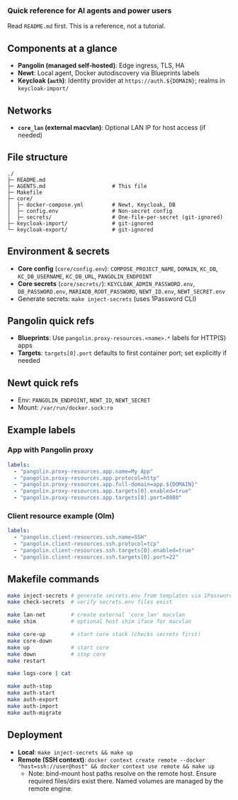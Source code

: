 ### Quick reference for AI agents and power users

Read `README.md` first. This is a reference, not a tutorial.

## Components at a glance
- **Pangolin (managed self‑hosted)**: Edge ingress, TLS, HA
- **Newt**: Local agent, Docker autodiscovery via Blueprints labels
- **Keycloak (`auth`)**: Identity provider at `https://auth.${DOMAIN}`; realms in `keycloak-import/`

## Networks
- **`core_lan` (external macvlan)**: Optional LAN IP for host access (if needed)

## File structure
```
./
├─ README.md
├─ AGENTS.md                     # This file
├─ Makefile
├─ core/
│  ├─ docker-compose.yml         # Newt, Keycloak, DB
│  ├─ config.env                 # Non-secret config
│  ├─ secrets/                   # One-file-per-secret (git-ignored)
├─ keycloak-import/              # git-ignored
└─ keycloak-export/              # git-ignored
```

## Environment & secrets
- **Core config** (`core/config.env`): `COMPOSE_PROJECT_NAME`, `DOMAIN`, `KC_DB`, `KC_DB_USERNAME`, `KC_DB_URL`, `PANGOLIN_ENDPOINT`
- **Core secrets** (`core/secrets/`): `KEYCLOAK_ADMIN_PASSWORD.env`, `DB_PASSWORD.env`, `MARIADB_ROOT_PASSWORD`, `NEWT_ID.env`, `NEWT_SECRET.env`
- Generate secrets: `make inject-secrets` (uses 1Password CLI)

## Pangolin quick refs
- **Blueprints**: Use `pangolin.proxy-resources.<name>.*` labels for HTTP(S) apps
- **Targets**: `targets[0].port` defaults to first container port; set explicitly if needed

## Newt quick refs
- Env: `PANGOLIN_ENDPOINT`, `NEWT_ID`, `NEWT_SECRET`
- Mount: `/var/run/docker.sock:ro`

## Example labels
### App with Pangolin proxy

```yaml
labels:
  - "pangolin.proxy-resources.app.name=My App"
  - "pangolin.proxy-resources.app.protocol=http"
  - "pangolin.proxy-resources.app.full-domain=app.${DOMAIN}"
  - "pangolin.proxy-resources.app.targets[0].enabled=true"
  - "pangolin.proxy-resources.app.targets[0].port=8080"
```

### Client resource example (Olm)

```yaml
labels:
  - "pangolin.client-resources.ssh.name=SSH"
  - "pangolin.client-resources.ssh.protocol=tcp"
  - "pangolin.client-resources.ssh.targets[0].enabled=true"
  - "pangolin.client-resources.ssh.targets[0].port=22"
```

## Makefile commands

```bash
make inject-secrets # generate secrets.env from templates via 1Password CLI
make check-secrets  # verify secrets.env files exist

make lan-net        # create external 'core_lan' macvlan
make shim           # optional host shim iface for macvlan

make core-up        # start core stack (checks secrets first)
make core-down
make up             # start core
make down           # stop core
make restart

make logs-core | cat

make auth-stop
make auth-start
make auth-export
make auth-import
make auth-migrate
```
## Deployment
- **Local**: `make inject-secrets && make up`
- **Remote (SSH context)**: `docker context create remote --docker "host=ssh://user@host" && docker context use remote && make up`
  - Note: bind-mount host paths resolve on the remote host. Ensure required files/dirs exist there. Named volumes are managed by the remote engine.
